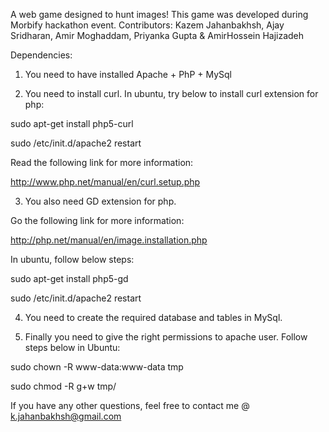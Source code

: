 A web game designed to hunt images! This game was developed during Morbify hackathon event.
Contributors: Kazem Jahanbakhsh, Ajay Sridharan, Amir Moghaddam, Priyanka Gupta & AmirHossein Hajizadeh

Dependencies:

1) You need to have installed Apache + PhP + MySql

2) You need to install curl. In ubuntu, try below to install curl extension for php:

sudo apt-get install php5-curl

sudo /etc/init.d/apache2 restart

Read the following link for more information:

http://www.php.net/manual/en/curl.setup.php

3) You also need GD extension for php.

Go the following link for more information:

http://php.net/manual/en/image.installation.php

In ubuntu, follow below steps:

sudo apt-get install php5-gd

sudo /etc/init.d/apache2 restart

4) You need to create the required database and tables in MySql.

5) Finally you need to give the right permissions to apache user. Follow steps below in Ubuntu:

sudo chown -R www-data:www-data tmp

sudo chmod -R g+w tmp/

If you have any other questions, feel free to contact me @ k.jahanbakhsh@gmail.com
